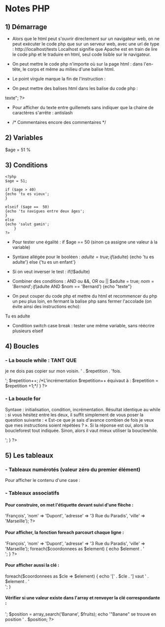 # Notes PHP

## 1) Démarrage

- Alors que le html peut s'ouvrir directement sur un navigateur web, on ne peut exécuter le code php que sur un serveur web, avec une url de type : http://localhost/tests
Localhost signifie que Apache est en train de lire le code php et le traduire en html, seul code lisible sur le navigateur.

- On peut mettre le code php n'importe où sur la page html : dans l'en-tête, le corps et même au milieu d'une balise html.

- Le point virgule marque la fin de l'instruction :
<?php echo "Ceci est du texte"; ?>
- On peut mettre des balises html dans les balise du code php :
<?php echo "Ceci est du <strong>texte</strong>"; ?>
- Pour afficher du texte entre guillemets sans indiquer que la chaine de caractères s'arrête : antislash
<?php echo "Cette ligne a été écrite \"uniquement\" en PHP."; ?>
- /* Commentaires
encore des commentaires */

## 2) Variables
$age = 51
%


## 3) Conditions
    <?php
    $age = 51;

    if ($age > 40)
    {echo 'tu es vieux';
    }

    elseif ($age ==  50)
    {echo 'tu navigues entre deux âges';
    }
    else 
    {echo 'salut gamin';
        }
    ?>

- Pour tester une égalité : if $age == 50 (sinon ça assigne une valeur à la variable)
- Syntaxe allégée pour le booléen :
$adulte = true;
if($adulte)
{echo 'tu es adulte'}
else
{'tu es un enfant'}

- Si on veut inverser le test : if(!$adulte)

- Combiner des conditions : AND ou &&, OR ou ||
$adulte = true;
$nom = 'Bernard';
if ($adulte AND $nom == 'Bernard')
{echo "texte"}

- On peut couper du code php et mettre du html et recommencer du php un peu plus loin, en fermant la balise php sans fermer l'accolade (on évite ainsi des instructions echo):
<?php 
$adulte = true;
if($adulte)
{
?>
<p>Tu es adulte</p>
<?php
}
?>

- Condition switch case break : tester une même variable, sans réécrire plusieurs elseif
<?php
$age = 4;
switch($age)
{
    case 4:
    echo 'tu as 4 ans';
    break;
    
    case 5:
    echo 'tu as 5 ans';
    break;  
}
?>

## 4) Boucles

### - La boucle while : TANT QUE

<?php
$repetition = 0;
while ($repetition < 10)
{
    echo '<p>je ne dois pas copier sur mon voisin. ' . $repetition . 'fois.</p>';
    $repetition++;
    /*L'incrémentation $repetition++ équivaut à : $repetition = $repetition +1;*/

}
?>

### - La boucle for 
Syntaxe : initialisation, condition, incrémentation.
Résultat identique au while : si vous hésitez entre les deux, il suffit simplement de vous poser la question suivante : « Est-ce que je sais d'avance combien de fois je veux que mes instructions soient répétées ? ». Si la réponse est oui, alors la boucleforest tout indiquée. Sinon, alors il vaut mieux utiliser la bouclewhile.

<?php
for ($nombre_de_lignes = 1; $nombre_de_lignes <= 100; $nombre_de_lignes++)
{
    echo 'Ceci est la ligne n°' . $nombre_de_lignes . '<br />';
}
?>

## 5) Les tableaux

### - Tableaux numérotés (valeur zéro du premier élément)
<?php
// La fonction array permet de créer un array
$prenoms = array ('François', 'Michel', 'Nicole', 'Véronique', 'Benoît');
?>

Pour afficher le contenu d'une case :
<?php
echo $prenoms[1];
?>

### - Tableaux associatifs
#### Pour construire, on met l'étiquette devant suivi d'une flèche :

<?php
// On crée notre array $coordonnees
$coordonnees = array (
    'prenom' => 'François',
    'nom' => 'Dupont',
    'adresse' => '3 Rue du Paradis',
    'ville' => 'Marseille');
?>

#### Pour afficher, la fonction foreach parcourt chaque ligne :

<?php
$coordonnees = array (
    'prenom' => 'François',
    'nom' => 'Dupont',
    'adresse' => '3 Rue du Paradis',
    'ville' => 'Marseille');

foreach($coordonnees as $element)
{
    echo $element . '<br />';
}
?>
#### Pour afficher aussi la clé :
foreach($coordonnees as $cle => $element)
{
    echo '[' . $cle . '] vaut ' . $element . '<br />';
}

#### Vérifier si une valeur existe dans l'array et renvoyer la clé correspondante :

<?php
$fruits = array ('Banane', 'Pomme', 'Poire', 'Cerise', 'Fraise', 'Framboise');

$position = array_search('Fraise', $fruits);
echo '"Fraise" se trouve en position ' . $position . '<br />';

$position = array_search('Banane', $fruits);
echo '"Banane" se trouve en position ' . $position;
?>
